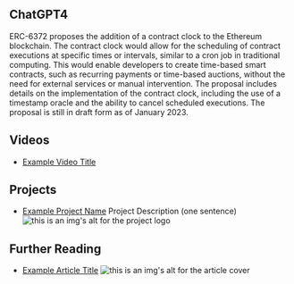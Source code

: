 ## ChatGPT4

ERC-6372 proposes the addition of a contract clock to the Ethereum blockchain. The contract clock would allow for the scheduling of contract executions at specific times or intervals, similar to a cron job in traditional computing. This would enable developers to create time-based smart contracts, such as recurring payments or time-based auctions, without the need for external services or manual intervention. The proposal includes details on the implementation of the contract clock, including the use of a timestamp oracle and the ability to cancel scheduled executions. The proposal is still in draft form as of January 2023.

## Videos

- [Example Video Title](https://www.youtube.com/watch?v=TDGq4aeevgY)

## Projects

- [Example Project Name](https://xxxx.xxx/xxxxx) Project Description (one sentence) ![this is an img's alt for the project logo](https://xxxx.xxx/project-logo.xxx)

## Further Reading

- [Example Article Title](https://xxxx.xxx/xxxxx) ![this is an img's alt for the article cover](https://xxxx.xxx/article-cover.xxx)
